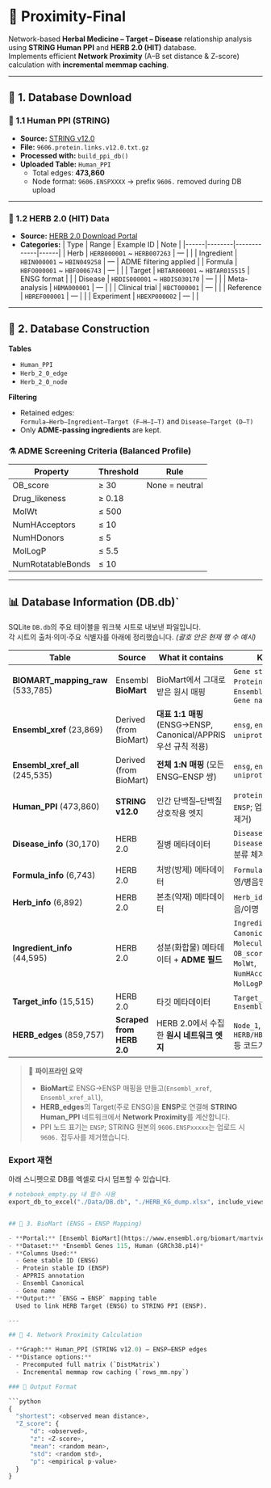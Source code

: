 # 🧬 Proximity-Final

Network-based **Herbal Medicine – Target – Disease** relationship analysis using **STRING Human PPI** and **HERB 2.0 (HIT)** database.  
Implements efficient **Network Proximity** (A–B set distance & Z-score) calculation with **incremental memmap caching**.

---

## 📁 1. Database Download

### 🔹 1.1 Human PPI (STRING)
- **Source:** [STRING v12.0](https://string-db.org/cgi/download?sessionId=bxgqh7YBMvBD&species_text=Homo+sapiens&settings_expanded=0&min_download_score=0&filter_redundant_pairs=0&delimiter_type=txt)
- **File:** `9606.protein.links.v12.0.txt.gz`
- **Processed with:** `build_ppi_db()`
- **Uploaded Table:** `Human_PPI`
  - Total edges: **473,860**
  - Node format: `9606.ENSPXXXX` → prefix `9606.` removed during DB upload

---

### 🔹 1.2 HERB 2.0 (HIT) Data
- **Source:** [HERB 2.0 Download Portal](http://47.92.70.12/Download/)
- **Categories:**
  | Type | Range | Example ID | Note |
  |------|--------|-------------|------|
  | Herb | `HERB000001` ~ `HERB007263` | — |  |
  | Ingredient | `HBIN000001` ~ `HBIN049258` | — | ADME filtering applied |
  | Formula | `HBFO000001` ~ `HBFO006743` | — |  |
  | Target | `HBTAR000001` ~ `HBTAR015515` | ENSG format |  |
  | Disease | `HBDIS000001` ~ `HBDIS030170` | — |  |
  | Meta-analysis | `HBMA000001` | — |  |
  | Clinical trial | `HBCT000001` | — |  |
  | Reference | `HBREF000001` | — |  |
  | Experiment | `HBEXP000002` | — |  |

---

## 🧩 2. Database Construction

**Tables**
- `Human_PPI`
- `Herb_2_0_edge`
- `Herb_2_0_node`

**Filtering**
- Retained edges:  
  `Formula–Herb–Ingredient–Target (F–H–I–T)` and `Disease–Target (D–T)`
- Only **ADME-passing ingredients** are kept.

### ⚗️ ADME Screening Criteria (Balanced Profile)

| Property | Threshold | Rule |
|-----------|------------|------|
| OB_score | ≥ 30 | None = neutral |
| Drug_likeness | ≥ 0.18 |  |
| MolWt | ≤ 500 |  |
| NumHAcceptors | ≤ 10 |  |
| NumHDonors | ≤ 5 |  |
| MolLogP | ≤ 5.5 |  |
| NumRotatableBonds | ≤ 10 |  |

---
## 📊 Database Information (DB.db)`

SQLite `DB.db`의 주요 테이블을 워크북 시트로 내보낸 파일입니다.  
각 시트의 출처·의미·주요 식별자를 아래에 정리했습니다. *(괄호 안은 현재 행 수 예시)*

| Table | Source | What it contains | Key IDs / Notes |
|---|---|---|---|
| **BIOMART_mapping_raw** (533,785) | Ensembl **BioMart** | BioMart에서 그대로 받은 원시 매핑 | `Gene stable ID(ENSG)`, `Protein stable ID(ENSP)`, `Ensembl Canonical`, `APPRIS`, `Gene name` |
| **Ensembl_xref** (23,869) | Derived (from BioMart) | **대표 1:1 매핑** (ENSG→ENSP, Canonical/APPRIS 우선 규칙 적용) | `ensg`, `ensp`, `hgnc_symbol`, `uniprot`, `picked_by` |
| **Ensembl_xref_all** (245,535) | Derived (from BioMart) | **전체 1:N 매핑** (모든 ENSG–ENSP 쌍) | `ensg`, `ensp`, `hgnc_symbol`, `uniprot` |
| **Human_PPI** (473,860) | **STRING v12.0** | 인간 단백질–단백질 상호작용 엣지 | `protein1`, `protein2` (형태는 `ENSP`; 업로드 시 `9606.` 접두사 제거) |
| **Disease_info** (30,170) | HERB 2.0 | 질병 메타데이터 | `Disease_id (HBDIS...)`, `Disease_name`, `DisGeNET_id`, 분류 체계/식별자 |
| **Formula_info** (6,743) | HERB 2.0 | 처방(방제) 메타데이터 | `Formula_id (HBFO...)`, 한/영/병음명, 범주/출전 |
| **Herb_info** (6,892) | HERB 2.0 | 본초(약재) 메타데이터 | `Herb_id (HERB...)`, 한/영/병음/이명 |
| **Ingredient_info** (44,595) | HERB 2.0 | 성분(화합물) 메타데이터 + **ADME 필드** | `Ingredient_id (HBIN...)`, `Canonical_smiles`, `Molecular_formula`, `OB_score`, `Drug_likeness`, `MolWt`, `NumHAcceptors/Donors`, `MolLogP`, `NumRotatableBonds` |
| **Target_info** (15,515) | HERB 2.0 | 타깃 메타데이터 | `Target_id (HBTAR...)`, `Ensembl_id (ENSG)` |
| **HERB_edges** (859,757) | **Scraped from HERB 2.0** | HERB 2.0에서 수집한 **원시 네트워크 엣지** | `Node_1`, `Node_2` (노드에는 `HERB/HBIN/HBTAR/HBDIS/HBFO` 등 코드가 혼재) |

> 🧭 **파이프라인 요약**  
> - **BioMart**로 ENSG→ENSP 매핑을 만들고(`Ensembl_xref`, `Ensembl_xref_all`),  
> - **HERB_edges**의 Target(주로 ENSG)을 **ENSP**로 연결해 **STRING Human_PPI** 네트워크에서 **Network Proximity**를 계산합니다.  
> - PPI 노드 표기는 `ENSP`; STRING 원본의 `9606.ENSPxxxxx`는 업로드 시 `9606.` 접두사를 제거했습니다.

### Export 재현
아래 스니펫으로 DB를 엑셀로 다시 덤프할 수 있습니다.
```python
# notebook_empty.py 내 함수 사용
export_db_to_excel("./Data/DB.db", "./HERB_KG_dump.xlsx", include_views=False)


## 🧬 3. BioMart (ENSG → ENSP Mapping)

- **Portal:** [Ensembl BioMart](https://www.ensembl.org/biomart/martview/8403dac70986fcef75d758c4bc648d6f)
- **Dataset:** *Ensembl Genes 115, Human (GRCh38.p14)*
- **Columns Used:**
  - Gene stable ID (ENSG)
  - Protein stable ID (ENSP)
  - APPRIS annotation
  - Ensembl Canonical
  - Gene name
- **Output:** `ENSG → ENSP` mapping table  
  Used to link HERB Target (ENSG) to STRING PPI (ENSP).

---

## 🔗 4. Network Proximity Calculation

- **Graph:** Human_PPI (STRING v12.0) — ENSP–ENSP edges  
- **Distance options:**
  - Precomputed full matrix (`DistMatrix`)  
  - Incremental memmap row caching (`rows_mm.npy`)

### 🧠 Output Format

```python
{
  "shortest": <observed mean distance>,
  "Z_score": {
      "d": <observed>,
      "z": <Z-score>,
      "mean": <random mean>,
      "std": <random std>,
      "p": <empirical p-value>
  }
}
